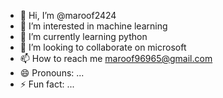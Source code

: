 - 👋 Hi, I’m @maroof2424
- 👀 I’m interested in machine learning
- 🌱 I’m currently learning python
- 💞️ I’m looking to collaborate on microsoft
- 📫 How to reach me maroof96965@gmail.com
- 😄 Pronouns: ...
- ⚡ Fun fact: ...

<!---
maroof2424/maroof2424 is a ✨ special ✨ repository because its `README.md` (this file) appears on your GitHub profile.
You can click the Preview link to take a look at your changes.
--->
